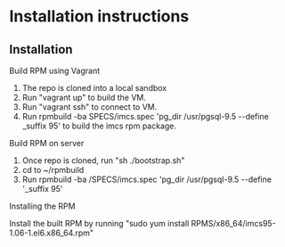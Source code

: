 # Installation instructions

## Installation

Build RPM using Vagrant

1. The repo is cloned into a local sandbox
2. Run "vagrant up" to build the VM.
3. Run "vagrant ssh" to connect to VM.
4. Run rpmbuild -ba SPECS/imcs.spec 'pg_dir /usr/pgsql-9.5 --define _suffix 95' to build the imcs rpm package.


Build RPM on server

1. Once repo is cloned, run "sh ./bootstrap.sh"
2. cd to ~/rpmbuild 
3. Run rpmbuild -ba /SPECS/imcs.spec 'pg_dir /usr/pgsql-9.5 --define '_suffix 95'

Installing the RPM 

Install the built RPM by running "sudo yum install RPMS/x86_64/imcs95-1.06-1.el6.x86_64.rpm"


